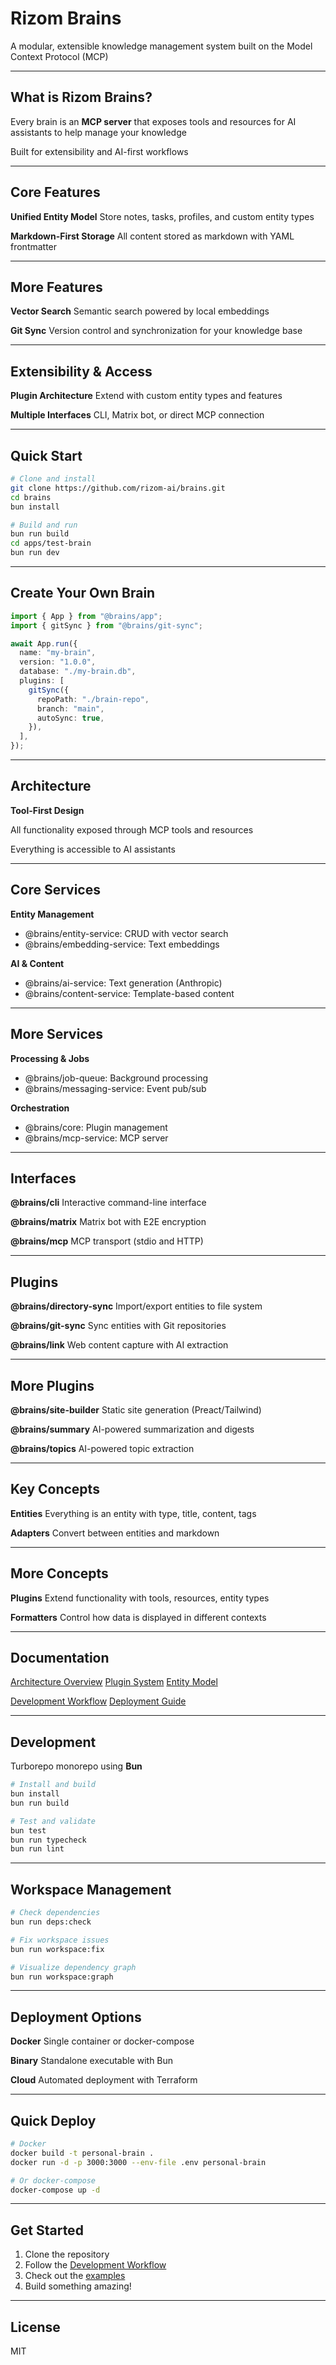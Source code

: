 # Rizom Brains

A modular, extensible knowledge management system built on the Model Context Protocol (MCP)

---

## What is Rizom Brains?

Every brain is an **MCP server** that exposes tools and resources for AI assistants to help manage your knowledge

Built for extensibility and AI-first workflows

---

## Core Features

**Unified Entity Model**
Store notes, tasks, profiles, and custom entity types

**Markdown-First Storage**
All content stored as markdown with YAML frontmatter

---

## More Features

**Vector Search**
Semantic search powered by local embeddings

**Git Sync**
Version control and synchronization for your knowledge base

---

## Extensibility & Access

**Plugin Architecture**
Extend with custom entity types and features

**Multiple Interfaces**
CLI, Matrix bot, or direct MCP connection

---

## Quick Start

```bash
# Clone and install
git clone https://github.com/rizom-ai/brains.git
cd brains
bun install

# Build and run
bun run build
cd apps/test-brain
bun run dev
```

---

## Create Your Own Brain

```typescript
import { App } from "@brains/app";
import { gitSync } from "@brains/git-sync";

await App.run({
  name: "my-brain",
  version: "1.0.0",
  database: "./my-brain.db",
  plugins: [
    gitSync({
      repoPath: "./brain-repo",
      branch: "main",
      autoSync: true,
    }),
  ],
});
```

---

## Architecture

**Tool-First Design**

All functionality exposed through MCP tools and resources

Everything is accessible to AI assistants

---

## Core Services

**Entity Management**

- @brains/entity-service: CRUD with vector search
- @brains/embedding-service: Text embeddings

**AI & Content**

- @brains/ai-service: Text generation (Anthropic)
- @brains/content-service: Template-based content

---

## More Services

**Processing & Jobs**

- @brains/job-queue: Background processing
- @brains/messaging-service: Event pub/sub

**Orchestration**

- @brains/core: Plugin management
- @brains/mcp-service: MCP server

---

## Interfaces

**@brains/cli**
Interactive command-line interface

**@brains/matrix**
Matrix bot with E2E encryption

**@brains/mcp**
MCP transport (stdio and HTTP)

---

## Plugins

**@brains/directory-sync**
Import/export entities to file system

**@brains/git-sync**
Sync entities with Git repositories

**@brains/link**
Web content capture with AI extraction

---

## More Plugins

**@brains/site-builder**
Static site generation (Preact/Tailwind)

**@brains/summary**
AI-powered summarization and digests

**@brains/topics**
AI-powered topic extraction

---

## Key Concepts

**Entities**
Everything is an entity with type, title, content, tags

**Adapters**
Convert between entities and markdown

---

## More Concepts

**Plugins**
Extend functionality with tools, resources, entity types

**Formatters**
Control how data is displayed in different contexts

---

## Documentation

[Architecture Overview](docs/architecture-overview.md)
[Plugin System](docs/plugin-system.md)
[Entity Model](docs/entity-model.md)

[Development Workflow](docs/development-workflow.md)
[Deployment Guide](docs/deployment-guide.md)

---

## Development

Turborepo monorepo using **Bun**

```bash
# Install and build
bun install
bun run build

# Test and validate
bun test
bun run typecheck
bun run lint
```

---

## Workspace Management

```bash
# Check dependencies
bun run deps:check

# Fix workspace issues
bun run workspace:fix

# Visualize dependency graph
bun run workspace:graph
```

---

## Deployment Options

**Docker**
Single container or docker-compose

**Binary**
Standalone executable with Bun

**Cloud**
Automated deployment with Terraform

---

## Quick Deploy

```bash
# Docker
docker build -t personal-brain .
docker run -d -p 3000:3000 --env-file .env personal-brain

# Or docker-compose
docker-compose up -d
```

---

## Get Started

1. Clone the repository
2. Follow the [Development Workflow](docs/development-workflow.md)
3. Check out the [examples](apps/test-brain)
4. Build something amazing!

---

## License

MIT
